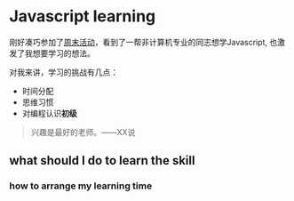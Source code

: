

# Javascript learning

刚好凑巧参加了[周末活动](https://school.thoughtworks.cn/bootcamp/online-3nd/)，看到了一帮非计算机专业的同志想学Javascript, 也激发了我想要学习的想法。

对我来讲，学习的挑战有几点：

*  时间分配
*  思维习惯
*  对编程认识**初级**

> 兴趣是最好的老师。——XX说


## what should I do to learn the skill

### how to arrange my learning time 




